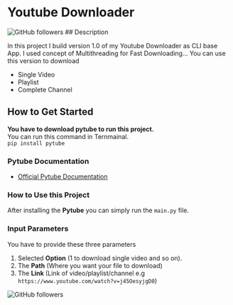 # Youtube Downloader
<img alt="GitHub followers" src="https://img.shields.io/badge/YouTube%20Downloader%20-Version%201.0-blue">
## Description

In this project I build version 1.0 of my Youtube Downloader as CLI base App. I used concept of Multithreading for Fast Downloading... You can use this version to download <br/>
- Single Video
- Playlist
- Complete Channel

## How to Get Started

**You have to download pytube to run this project.<br/>**
You can run this command in Ternmainal.<br/> 
`pip install pytube`<br/>
### Pytube Documentation
- [Official Pytube Documentation](https://pytube.io/en/latest/)<br/>

### How to Use this Project
After installing the **Pytube** you can simply run the `main.py` file.<br/>

### Input Parameters
You have to provide these three parameters
1. Selected **Option** (1 to download single video and so on).<br/>
2. The **Path** (Where you want your file to download)
3. The **Link** (Link of video/playlist/channel e.g `https://www.youtube.com/watch?v=j45OesyjgD0`)
<img alt="GitHub followers" src="https://img.shields.io/github/followers/Muhammad-Ahsan-Rasheed?style=social"> 
